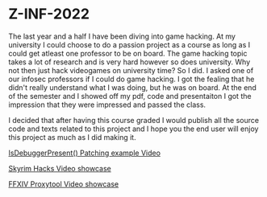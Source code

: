 # Z-INF-2022
The last year and a half I have been diving into game hacking. At my university I could choose to do a passion project as a course as long as I could get atleast one professor to be on board. The game hacking topic takes a lot of research and is very hard however so does university. Why not then just hack videogames on university time? So I did. I asked one of our infosec professors if I could do game hacking. I got the fealing that he didn't really understand what I was doing, but he was on board. At the end of the semester and I showed off my pdf, code and presentaiton I got the impression that they were impressed and passed the class.

I decided that after having this course graded I would publish all the source code and texts related to this project and I hope you the end user will enjoy this project as much as I did making it.

[IsDebuggerPresent() Patching example Video](https://www.youtube.com/watch?v=Sxl5N8Xoapc&ab_channel=FoxMaccloud)

[Skyrim Hacks Video showcase](https://www.youtube.com/watch?v=4yHegQePwPs&ab_channel=FoxMaccloud)

[FFXIV Proxytool Video showcase](https://www.youtube.com/watch?v=UvUpphdrjtw&ab_channel=FoxMaccloud)
